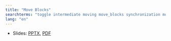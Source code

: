 ```yaml
---
title: "Move Blocks"
searchterms: "toggle intermediate moving move_blocks synchronization motor_synchronization regulated_power unregulated_motor ramp_up ramp_down"
lang: "en"
---
```

 <ul>
 <li class="ng-binding">Slides:
 <a href="translations/en-us/intermediate/MovingBlocks.pptx">PPTX</a>,
 <a href="translations/en-us/intermediate/MovingBlocks.pdf">PDF</a>
 </li>
 </ul>
